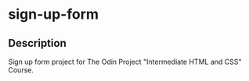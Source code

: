 # sign-up-form

## Description
Sign up form project for The Odin Project "Intermediate HTML and CSS" Course.
